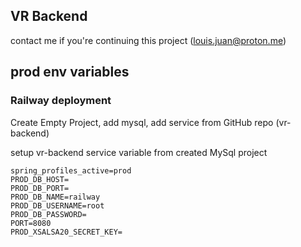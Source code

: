 ## VR Backend

contact me if you're continuing this project (louis.juan@proton.me)

## prod env variables

### Railway deployment

Create Empty Project, add mysql, add service from GitHub repo (vr-backend)

setup vr-backend service variable from created MySql project

```env
spring_profiles_active=prod
PROD_DB_HOST=
PROD_DB_PORT=
PROD_DB_NAME=railway
PROD_DB_USERNAME=root
PROD_DB_PASSWORD=
PORT=8080
PROD_XSALSA20_SECRET_KEY=
```

